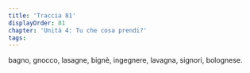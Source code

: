```yaml
---
title: 'Traccia 81'
displayOrder: 81
chapter: 'Unità 4: Tu che cosa prendi?'
tags:
---
```


bagno, gnocco, lasagne, bignè, ingegnere, lavagna, signori, bolognese.
